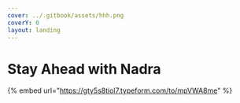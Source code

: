 ```yaml
---
cover: ../.gitbook/assets/hhh.png
coverY: 0
layout: landing
---
```


# Stay Ahead with Nadra

{% embed url="https://gty5s8tiol7.typeform.com/to/mpVWA8me" %}


